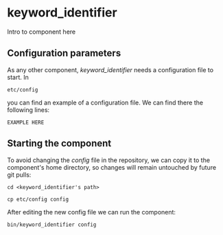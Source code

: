 # keyword_identifier
Intro to component here


## Configuration parameters
As any other component, *keyword_identifier* needs a configuration file to start. In
```
etc/config
```
you can find an example of a configuration file. We can find there the following lines:
```
EXAMPLE HERE
```

## Starting the component
To avoid changing the *config* file in the repository, we can copy it to the component's home directory, so changes will remain untouched by future git pulls:

```
cd <keyword_identifier's path> 
```
```
cp etc/config config
```

After editing the new config file we can run the component:

```
bin/keyword_identifier config
```
